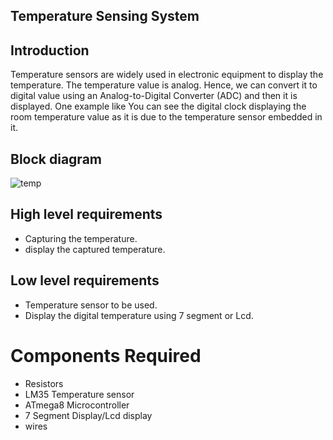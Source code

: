 ## Temperature Sensing System

## Introduction
Temperature sensors are widely used in electronic equipment to display the temperature. The temperature value is analog. Hence, we can convert it to digital value using an Analog-to-Digital Converter (ADC) and then it is displayed. One example like You can see the digital clock displaying the room temperature value as it is due to the temperature sensor embedded in it.

## Block diagram
![temp](https://user-images.githubusercontent.com/46985114/154834685-c7170ea4-e096-465c-a09d-6fc37ceb53d6.png)

## High level requirements
- Capturing the temperature.
- display the captured temperature.

## Low level requirements
- Temperature sensor to be used.
- Display the digital temperature using 7 segment or Lcd.
 
 # Components Required
- Resistors 
- LM35 Temperature sensor
- ATmega8 Microcontroller
- 7 Segment Display/Lcd display
- wires